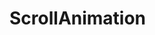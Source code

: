 # ScrollAnimation <Badges :texts="badges" />

<script setup>
  import pkg from '@studiometa/ui/atoms/ScrollAnimation/package.json';
  import appJsRaw from './app.js?raw';
  import AppTwigRaw from './app.twig?raw';
  import AppParentJsRaw from './app-parent.js?raw';
  import ScrollAnimationParentRaw from './ScrollAnimationParent.js?raw';
  import AppParentTwigRaw from './app-parent.twig?raw';

  const badges = [`v${pkg.version}`, 'JS'];

  const stories = [
    {
      src: './story.html',
      name: 'ScrollAnimation',
      files: [
        {
          label: 'app.js',
          lang: 'js',
          content: appJsRaw,
        },
        {
          label: 'app.twig',
          lang: 'twig',
          content: AppTwigRaw,
        },
      ],
    },
    {
      src: './story-parent.html',
      name: 'ScrollAnimationParent',
      files: [
        {
          label: 'app.js',
          lang: 'js',
          content: AppParentJsRaw,
        },
        {
          label: 'ScrollAnimationParent.js',
          lang: 'js',
          content: ScrollAnimationParentRaw,
        },
        {
          label: 'app.twig',
          lang: 'twig',
          content: AppParentTwigRaw,
        }
      ]
    }
  ];
</script>

<Stories :stories="stories" />
